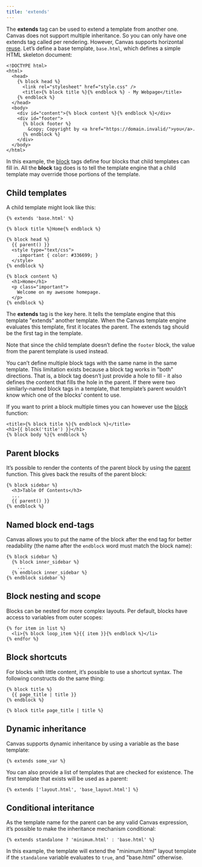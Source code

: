 ```yaml
---
title: 'extends'
---
```


The **extends** tag can be used to extend a template from another one. Canvas does not support multiple inheritance. So you can only have one extends tag called per rendering. However, Canvas supports horizontal [reuse](/docs/canvas/tags/use). Let’s define a base template, `base.html`, which defines a simple HTML skeleton document:

```canvas {% process=false %}
<!DOCTYPE html>
<html>
  <head>
    {% block head %}
      <link rel="stylesheet" href="style.css" />
      <title>{% block title %}{% endblock %} - My Webpage</title>
    {% endblock %}
  </head>
  <body>
    <div id="content">{% block content %}{% endblock %}</div>
    <div id="footer">
      {% block footer %}
        &copy; Copyright by <a href="https://domain.invalid/">you</a>.
      {% endblock %}
    </div>
  </body>
</html>
```

In this example, the [block](/docs/canvas/tags/block) tags define four blocks that child templates can fill in. All the **block** tag does is to tell the template engine that a child template may override those portions of the template.

## Child templates

A child template might look like this:

```canvas {% process=false %}
{% extends 'base.html' %}

{% block title %}Home{% endblock %}

{% block head %}
  {{ parent() }}
  <style type="text/css">
    .important { color: #336699; }
  </style>
{% endblock %}

{% block content %}
  <h1>Home</h1>
  <p class="important">
    Welcome on my awesome homepage.
  </p>
{% endblock %}
```

The **extends** tag is the key here. It tells the template engine that this template "extends" another template. When the Canvas template engine evaluates this template, first it locates the parent. The extends tag should be the first tag in the template.

Note that since the child template doesn’t define the `footer` block, the value from the parent template is used instead.

You can’t define multiple block tags with the same name in the same template. This limitation exists because a block tag works in "both" directions. That is, a block tag doesn’t just provide a hole to fill - it also defines the content that fills the hole in the parent. If there were two similarly-named block tags in a template, that template’s parent wouldn’t know which one of the blocks’ content to use.

If you want to print a block multiple times you can however use the [block](/docs/canvas/functions/block) function:

```canvas {% process=false %}
<title>{% block title %}{% endblock %}</title>
<h1>{{ block('title') }}</h1>
{% block body %}{% endblock %}
```

## Parent blocks

It’s possible to render the contents of the parent block by using the [parent](/docs/canvas/functions/parent) function. This gives back the results of the parent block:

```canvas {% process=false %}
{% block sidebar %}
  <h3>Table Of Contents</h3>
  ...
  {{ parent() }}
{% endblock %}
```

## Named block end-tags

Canvas allows you to put the name of the block after the end tag for better readability (the name after the `endblock` word must match the block name):

```canvas {% process=false %}
{% block sidebar %}
  {% block inner_sidebar %}
    ...
  {% endblock inner_sidebar %}
{% endblock sidebar %}
```

## Block nesting and scope

Blocks can be nested for more complex layouts. Per default, blocks have access to variables from outer scopes:

```canvas {% process=false %}
{% for item in list %}
  <li>{% block loop_item %}{{ item }}{% endblock %}</li>
{% endfor %}
```

## Block shortcuts

For blocks with little content, it’s possible to use a shortcut syntax. The following constructs do the same thing:

```canvas {% process=false %}
{% block title %}
  {{ page_title | title }}
{% endblock %}
```

```canvas {% process=false %}
{% block title page_title | title %}
```

## Dynamic inheritance

Canvas supports dynamic inheritance by using a variable as the base template:

```canvas {% process=false %}
{% extends some_var %}
```

You can also provide a list of templates that are checked for existence. The first template that exists will be used as a parent:

```canvas {% process=false %}
{% extends ['layout.html', 'base_layout.html'] %}
```

## Conditional interitance

As the template name for the parent can be any valid Canvas expression, it’s possible to make the inheritance mechanism conditional:

```canvas {% process=false %}
{% extends standalone ? 'minimum.html' : 'base.html' %}
```

In this example, the template will extend the "minimum.html" layout template if the `standalone` variable evaluates to `true`, and "base.html" otherwise.
